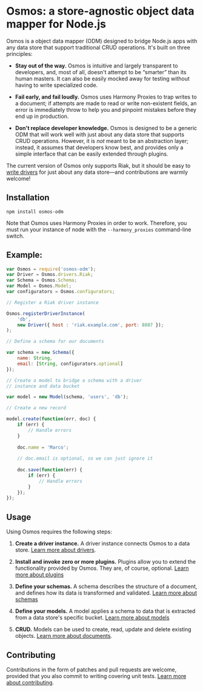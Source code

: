 # Osmos: a store-agnostic object data mapper for Node.js

Osmos is a object data mapper (ODM) designed to bridge Node.js apps with any data store that support traditional CRUD operations. It's built on three principles:

- **Stay out of the way.** Osmos is intuitive and largely transparent to developers, and, most of all, doesn't attempt to be “smarter” than its human masters. It can also be easily mocked away for testing without having to write specialized code.

- **Fail early, and fail loudly.** Osmos uses Harmony Proxies to trap writes to a document; if attempts are made to read or write non-existent fields, an error is immediately throw to help you and pinpoint mistakes before they end up in production.

- **Don't replace developer knowledge.** Osmos is designed to be a generic ODM that will work well with just about any data store that supports CRUD operations. However, it is _not_ meant to be an abstraction layer; instead, it assumes that developers know best, and provides only a simple interface that can be easily extended through plugins.

The current version of Osmos only supports Riak, but it should be easy to [write drivers](https://github.com/mtabini/osmos/blob/master/docs/drivers/drivers.md) for just about any data store—and contributions are warmly welcome!

## Installation

```
npm install osmos-odm
```

Note that Osmos uses Harmony Proxies in order to work. Therefore, you must run your instance of node with the `--harmony_proxies` command-line switch.

## Example:

```javascript
var Osmos = require('osmos-odm');
var Driver = Osmos.drivers.Riak;
var Schema = Osmos.Schema;
var Model = Osmos.Model;
var configurators = Osmos.configurators;

// Register a Riak driver instance

Osmos.registerDriverInstance(
    'db',
    new Driver({ host : 'riak.example.com', port: 8087 });
);

// Define a schema for our documents

var schema = new Schema({
    name: String,
    email: [String, configurators.optional]
});

// Create a model to bridge a schema with a driver 
// instance and data bucket

var model = new Model(schema, 'users', 'db');

// Create a new record

model.create(function(err, doc) {
    if (err) {
        // Handle errors
    }
    
    doc.name = 'Marco';
    
    // doc.email is optional, so we can just ignore it
    
    doc.save(function(err) {
        if (err) {
            // Handle errors
        }
    });
});
```

## Usage

Using Osmos requires the following steps:

1. **Create a driver instance.** A driver instance connects Osmos to a data store. [Learn more about drivers](https://github.com/mtabini/osmos/tree/master/docs/drivers/about.md).

1. **Install and invoke zero or more plugins.** Plugins allow you to extend the functionality provided by Osmos. They are, of course, optional. [Learn more about plugins](https://github.com/mtabini/osmos/blob/master/docs/plugins.md)

1. **Define your schemas.** A schema describes the structure of a document, and defines how its data is transformed and validated. [Learn more about schemas](https://github.com/mtabini/osmos/blob/master/docs/schemas.md)

1. **Define your models.** A model applies a schema to data that is extracted from a data store's specific bucket. [Learn more about models](https://github.com/mtabini/osmos/blob/master/docs/models.md)

1. **CRUD.** Models can be used to create, read, update and delete existing objects. [Learn more about documents](https://github.com/mtabini/osmos/blob/master/docs/documents.md).

## Contributing

Contributions in the form of patches and pull requests are welcome, provided that you also commit to writing covering unit tests. [Learn more about contributing](https://github.com/mtabini/osmos/blob/master/docs/contributing.md).